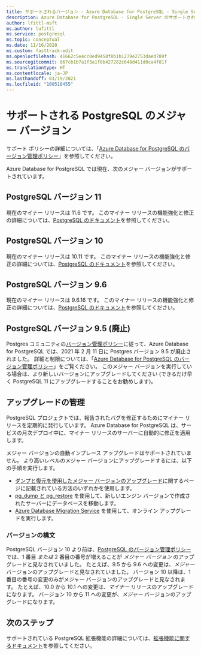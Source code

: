 ```yaml
---
title: サポートされるバージョン - Azure Database for PostgreSQL - Single Server
description: Azure Database for PostgreSQL - Single Server のサポートされる Postgres メジャーおよびマイナー バージョンについて説明します。
author: lfittl-msft
ms.author: lufittl
ms.service: postgresql
ms.topic: conceptual
ms.date: 11/16/2020
ms.custom: fasttrack-edit
ms.openlocfilehash: 41662c5e4cc0ed9458f8b1b1279e2753daed789f
ms.sourcegitcommit: 867cb1b7a1f3a1f0b427282c648d411d0ca4f81f
ms.translationtype: HT
ms.contentlocale: ja-JP
ms.lasthandoff: 03/19/2021
ms.locfileid: "100518455"
---
```

# <a name="supported-postgresql-major-versions"></a>サポートされる PostgreSQL のメジャー バージョン

サポート ポリシーの詳細については、「[Azure Database for PostgreSQL のバージョン管理ポリシー](concepts-version-policy.md)」を参照してください。

Azure Database for PostgreSQL では現在、次のメジャー バージョンがサポートされています。

## <a name="postgresql-version-11"></a>PostgreSQL バージョン 11
現在のマイナー リリースは 11.6 です。 このマイナー リリースの機能強化と修正の詳細については、[PostgreSQL のドキュメント](https://www.postgresql.org/docs/11/static/release-11-6.html)を参照してください。

## <a name="postgresql-version-10"></a>PostgreSQL バージョン 10
現在のマイナー リリースは 10.11 です。 このマイナー リリースの機能強化と修正の詳細については、[PostgreSQL のドキュメント](https://www.postgresql.org/docs/10/static/release-10-11.html)を参照してください。

## <a name="postgresql-version-96"></a>PostgreSQL バージョン 9.6
現在のマイナー リリースは 9.6.16 です。 このマイナー リリースの機能強化と修正の詳細については、[PostgreSQL のドキュメント](https://www.postgresql.org/docs/9.6/static/release-9-6-16.html)を参照してください。

## <a name="postgresql-version-95-retired"></a>PostgreSQL バージョン 9.5 (廃止)
Postgres コミュニティの[バージョン管理ポリシー](https://www.postgresql.org/support/versioning/)に従って、Azure Database for PostgreSQL では、2021 年 2 月 11 日に Postgres バージョン 9.5 が廃止されました。 詳細と制限については、「[Azure Database for PostgreSQL のバージョン管理ポリシー](concepts-version-policy.md)」をご覧ください。 このメジャー バージョンを実行している場合は、より新しいバージョンにアップグレードしてください (できるだけ早く PostgreSQL 11 にアップグレードすることをお勧めします)。

## <a name="managing-upgrades"></a>アップグレードの管理
PostgreSQL プロジェクトでは、報告されたバグを修正するためにマイナー リリースを定期的に発行しています。 Azure Database for PostgreSQL は、サービスの月次デプロイ中に、マイナー リリースのサーバーに自動的に修正を適用します。 

メジャー バージョンの自動インプレース アップグレードはサポートされていません。 より高いレベルのメジャー バージョンにアップグレードするには、以下の手順を実行します。 
   * [ダンプと復元を使用したメジャー バージョンのアップグレード](./how-to-upgrade-using-dump-and-restore.md)に関するページに記載されている方法のいずれかを使用します。
   * [pg_dump と pg_restore](./howto-migrate-using-dump-and-restore.md) を使用して、新しいエンジン バージョンで作成されたサーバーにデータベースを移動します。
   * [Azure Database Migration Service](..\dms\tutorial-azure-postgresql-to-azure-postgresql-online-portal.md) を使用して、オンライン アップグレードを実行します。

### <a name="version-syntax"></a>バージョンの構文
PostgreSQL バージョン 10 より前は、[PostgreSQL のバージョン管理ポリシー](https://www.postgresql.org/support/versioning/)では、1 番目 _または_ 2 番目の番号が増えることが _メジャー バージョン_ のアップグレードと見なされていました。 たとえば、9.5 から 9.6 への変更は、_メジャー_ バージョンのアップグレードと見なされていました。 バージョン 10 以降は、1 番目の番号の変更のみがメジャー バージョンのアップグレードと見なされます。 たとえば、10.0 から 10.1 への変更は、_マイナー_ リリースのアップグレードになります。 バージョン 10 から 11 への変更が、_メジャー_ バージョンのアップグレードになります。

## <a name="next-steps"></a>次のステップ
サポートされている PostgreSQL 拡張機能の詳細については、[拡張機能に関するドキュメント](concepts-extensions.md)を参照してください。
